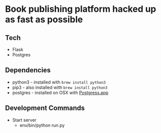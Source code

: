 # Book publishing platform hacked up as fast as possible

## Tech

* Flask
* Postgres

## Dependencies

* python3 - installed with `brew install python3`
* pip3 - also installed with `brew install python3`
* postgres - installed on OSX with [Postgress.app](http://postgresapp.com/)


## Development Commands

* Start server
  * env/bin/python run.py

